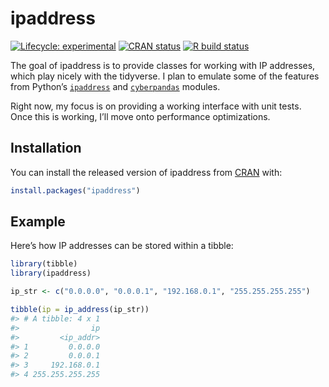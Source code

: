 
<!-- README.md is generated from README.Rmd. Please edit that file -->

# ipaddress

<!-- badges: start -->

[![Lifecycle:
experimental](https://img.shields.io/badge/lifecycle-experimental-orange.svg)](https://www.tidyverse.org/lifecycle/#experimental)
[![CRAN
status](https://www.r-pkg.org/badges/version/ipaddress)](https://CRAN.R-project.org/package=ipaddress)
[![R build
status](https://github.com/davidchall/ipaddress/workflows/R-CMD-check/badge.svg)](https://github.com/davidchall/ipaddress/actions)
<!-- badges: end -->

The goal of ipaddress is to provide classes for working with IP
addresses, which play nicely with the tidyverse. I plan to emulate some
of the features from Python’s
[`ipaddress`](https://docs.python.org/library/ipaddress.html) and
[`cyberpandas`](https://cyberpandas.readthedocs.io) modules.

Right now, my focus is on providing a working interface with unit tests.
Once this is working, I’ll move onto performance optimizations.

## Installation

You can install the released version of ipaddress from
[CRAN](https://CRAN.R-project.org) with:

``` r
install.packages("ipaddress")
```

## Example

Here’s how IP addresses can be stored within a tibble:

``` r
library(tibble)
library(ipaddress)

ip_str <- c("0.0.0.0", "0.0.0.1", "192.168.0.1", "255.255.255.255")

tibble(ip = ip_address(ip_str))
#> # A tibble: 4 x 1
#>                ip
#>         <ip_addr>
#> 1         0.0.0.0
#> 2         0.0.0.1
#> 3     192.168.0.1
#> 4 255.255.255.255
```
